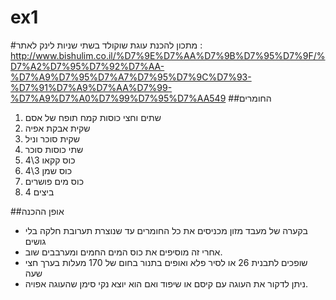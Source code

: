 # ex1
#מתכון להכנת עוגת שוקולד בשתי שניות 
לינק לאתר : http://www.bishulim.co.il/%D7%9E%D7%AA%D7%9B%D7%95%D7%9F/%D7%A2%D7%95%D7%92%D7%AA-%D7%A9%D7%95%D7%A7%D7%95%D7%9C%D7%93-%D7%91%D7%A9%D7%AA%D7%99-%D7%A9%D7%A0%D7%99%D7%95%D7%AA549
##החומרים
1. שתים וחצי כוסות קמח תופח של אסם
2. שקית אבקת אפיה
3. שקית סוכר וניל
4. שתי כוסות סוכר
5. 4\3 כוס קקאו
6. 4\3 כוס שמן 
7. כוס מים פושרים
8. 4 ביצים

##אופן ההכנה
* בקערה של מעבד מזון מכניסים את כל החומרים
עד שנוצרת תערובת חלקה בלי גושים 
* אחרי זה מוסיפים את כוס המים החמים ומערבבים שוב.
* שופכים לתבנית 26
או לסיר פלא
ואופים בתנור בחום של 170 מעלות בערך חצי שעה
* ניתן לדקור את העוגה עם קיסם או שיפוד ואם הוא יוצא נקי סימן שהעוגה אפויה.

